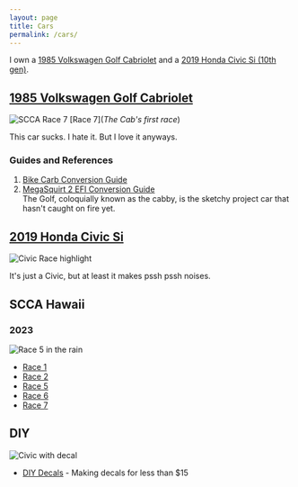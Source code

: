 ```yaml
---
layout: page
title: Cars
permalink: /cars/
---
```


I own a [1985 Volkswagen Golf Cabriolet](https://www.sudoyashi.com/cars/#1985-volkswagen-golf-cabriolet) and a [2019 Honda Civic Si (10th gen)](https://www.sudoyashi.com/cars/#2019-honda-civic-si).

## [1985 Volkswagen Golf Cabriolet](https://www.sudoyashi.com/dacabby)

![SCCA Race 7](https://www.sudoyashi.com/assets/img/scca/race7/cabby-autocross-arvin-10.jpg) [Race 7](*The Cab's first race*)

This car sucks. I hate it. But I love it anyways.

### Guides and References

1. [Bike Carb Conversion Guide](https://www.sudoyashi.com/carbconversion)
2. [MegaSquirt 2 EFI Conversion Guide](https://sudoyashi.com/megasquirt2)<br>
The Golf, coloquially known as the cabby, is the sketchy project car that hasn't caught on fire yet.

## [2019 Honda Civic Si](https://www.sudoyashi.com/civicsi)

![Civic Race highlight](https://www.sudoyashi.com/assets/img/scca/race5/2023race5-civic.JPG)

It's just a Civic, but at least it makes pssh pssh noises.



## SCCA Hawaii

### 2023
![Race 5 in the rain](2023race5-civic1.jpg)

- [Race 1](https://www.sudoyashi.com/scca2023race1)
- [Race 2](https://www.sudoyashi.com/scca2023race2prep)
- [Race 5](https://www.sudoyashi.com/scca2023race5)
- [Race 6](https://www.sudoyashi.com/scca2023race6)
- [Race 7](https://www.sudoyashi.com/scca2023race7)

## DIY

![Civic with decal](https://www.sudoyashi.com/assets/img/civic-si-decal2.jpg)
- [DIY Decals](https://www.sudoyashi.com/diy-decal) - Making decals for less than $15 
